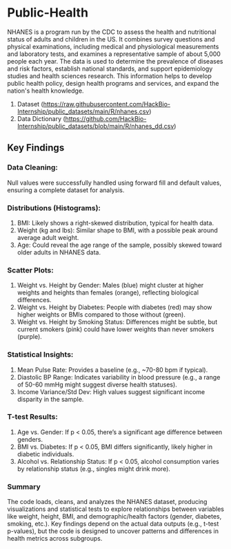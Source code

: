 # Public-Health

NHANES is a program run by the CDC to assess the health and nutritional status of adults and children in the US. It combines survey questions and physical examinations, including medical and physiological measurements and laboratory tests, and examines a representative sample of about 5,000 people each year. The data is used to determine the prevalence of diseases and risk factors, establish national standards, and support epidemiology studies and health sciences research. This information helps to develop public health policy, design health programs and services, and expand the nation's health knowledge.

1. Dataset (https://raw.githubusercontent.com/HackBio-Internship/public_datasets/main/R/nhanes.csv)
2. Data Dictionary (https://github.com/HackBio-Internship/public_datasets/blob/main/R/nhanes_dd.csv)

## Key Findings
### Data Cleaning:
Null values were successfully handled using forward fill and default values, ensuring a complete dataset for analysis.

### Distributions (Histograms):
1. BMI: Likely shows a right-skewed distribution, typical for health data.
2. Weight (kg and lbs): Similar shape to BMI, with a possible peak around average adult weight.
3. Age: Could reveal the age range of the sample, possibly skewed toward older adults in NHANES data.
### Scatter Plots:
1. Weight vs. Height by Gender: Males (blue) might cluster at higher weights and heights than females (orange), reflecting biological differences.
2. Weight vs. Height by Diabetes: People with diabetes (red) may show higher weights or BMIs compared to those without (green).
3. Weight vs. Height by Smoking Status: Differences might be subtle, but current smokers (pink) could have lower weights than never smokers (purple).

### Statistical Insights:
1. Mean Pulse Rate: Provides a baseline (e.g., ~70-80 bpm if typical).
2. Diastolic BP Range: Indicates variability in blood pressure (e.g., a range of 50-60 mmHg might suggest diverse health statuses).
3. Income Variance/Std Dev: High values suggest significant income disparity in the sample.
### T-test Results:
1. Age vs. Gender: If p < 0.05, there’s a significant age difference between genders.
2. BMI vs. Diabetes: If p < 0.05, BMI differs significantly, likely higher in diabetic individuals.
3. Alcohol vs. Relationship Status: If p < 0.05, alcohol consumption varies by relationship status (e.g., singles might drink more).

### Summary
The code loads, cleans, and analyzes the NHANES dataset, producing visualizations and statistical tests to explore relationships between variables like weight, height, BMI, and demographic/health factors (gender, diabetes, smoking, etc.). Key findings depend on the actual data outputs (e.g., t-test p-values), but the code is designed to uncover patterns and differences in health metrics across subgroups.
